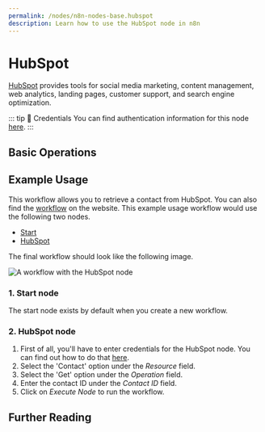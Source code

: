 ```yaml
---
permalink: /nodes/n8n-nodes-base.hubspot
description: Learn how to use the HubSpot node in n8n
---
```


# HubSpot

[HubSpot](https://www.hubspot.com/) provides tools for social media marketing, content management, web analytics, landing pages, customer support, and search engine optimization.

::: tip 🔑 Credentials
You can find authentication information for this node [here](../../../credentials/Hubspot/README.md).
:::

## Basic Operations

<Resource node="n8n-nodes-base.hubspot" />

## Example Usage

This workflow allows you to retrieve a contact from HubSpot. You can also find the [workflow](https://n8n.io/workflows/466) on the website. This example usage workflow would use the following two nodes.
- [Start](../../core-nodes/Start/README.md)
- [HubSpot]()

The final workflow should look like the following image.

![A workflow with the HubSpot node](./workflow.png)

### 1. Start node

The start node exists by default when you create a new workflow.

### 2. HubSpot node

1. First of all, you'll have to enter credentials for the HubSpot node. You can find out how to do that [here](../../../credentials/Hubspot/README.md).
2. Select the 'Contact' option under the *Resource* field.
3. Select the 'Get' option under the *Operation* field.
4. Enter the contact ID under the *Contact ID* field.
3. Click on *Execute Node* to run the workflow.

## Further Reading

<FurtherReadingBlog />
